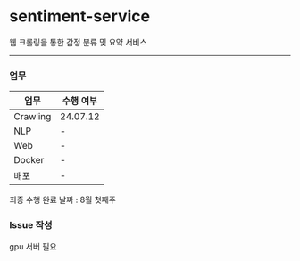 # sentiment-service
웹 크롤링을 통한 감정 분류 및 요약 서비스

---
### 업무
| 업무      | 수행 여부 |
|-----------|----------|
| Crawling  | 24.07.12 |
| NLP       | -        |
| Web       | -        |
| Docker    | -        |
| 배포      | -        |

최종 수행 완료 날짜 : 8월 첫째주 

### Issue 작성 
gpu 서버 필요
